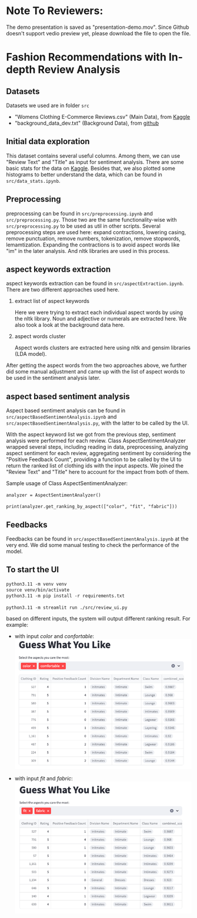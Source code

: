 # Note To Reviewers:
The demo presentation is saved as "presentation-demo.mov". Since Github doesn't support vedio preview yet, please download the file to open the file. 

# Fashion Recommendations with In-depth Review Analysis

## Datasets

Datasets we used are in folder `src`
* "Womens Clothing E-Commerce Reviews.csv" (Main Data), from [Kaggle](https://www.kaggle.com/datasets/nicapotato/womens-ecommerce-clothing-reviews)
* "background_data_dev.txt" (Background Data), from [github](https://github.com/NJUNLP/DMASTE/blob/main/dataset/fashion/dev.txt)

## Initial data exploration

This dataset contains several useful columns. Among them, we can use "Review Text" and "Title" as input for sentiment analysis. There are some basic stats for the data on [Kaggle](https://www.kaggle.com/datasets/nicapotato/womens-ecommerce-clothing-reviews). Besides that, we also plotted some histograms to better understand the data, which can be found in `src/data_stats.ipynb`.

## Preprocessing

preprocessing can be found in `src/preprocessing.ipynb` and `src/preprocessing.py`. Those two are the same functionality-wise with `src/preprocessing.py` to be used as util in other scripts. Several preprocessing steps are used here: expand contractions, lowering casing, remove punctuation, remove numbers, tokenization, remove stopwords, lemamtization. Expanding the contractions is to avoid aspect words like "im" in the later analysis. And nltk libraries are used in this process.

## aspect keywords extraction

aspect keywords extraction can be found in `src/aspectExtraction.ipynb`. There are two different approaches used here.

1. extract list of aspect keywords

    Here we were trying to extract each individual aspect words by using the nltk library. Noun and adjective or numerals are extracted here. We also took a look at the background data here.

2. aspect words cluster

    Aspect words clusters are extracted here using nltk and gensim libraries (LDA model).

After getting the aspect words from the two approaches above, we further did some manual adjustment and came up with the list of aspect words to be used in the sentiment analysis later.

## aspect based sentiment analysis

Aspect based sentiment analysis can be found in `src/aspectBasedSentimentAnalysis.ipynb` and `src/aspectBasedSentimentAnalysis.py`, with the latter to be called by the UI.

With the aspect keyword list we got from the previous step, sentiment analysis were performed for each review. Class AspectSentimentAnalyzer wrapped several steps, including reading in data, preprocessing, analyzing aspect sentiment for each review, aggregating sentiment by considering the "Positive Feedback Count", providing a function to be called by the UI to return the ranked list of clothing ids with the input aspects. We joined the "Review Text" and "Title" here to account for the impact from both of them. 

Sample usage of Class AspectSentimentAnalyzer:

`analyzer = AspectSentimentAnalyzer()`

`print(analyzer.get_ranking_by_aspect(["color", "fit", "fabric"]))`

## Feedbacks

Feedbacks can be found in `src/aspectBasedSentimentAnalysis.ipynb` at the very end. We did some manual testing to check the performance of the model. 


## To start the UI
```
python3.11 -m venv venv
source venv/bin/activate
python3.11 -m pip install -r requirements.txt

python3.11 -m streamlit run ./src/review_ui.py
```
based on different inputs, the system will output different ranking result. For example: 
- with input *color* and *confortable*:
![input1](input_set1.png)

- with input *fit* and *fabric*:
![input2](input_set2.png)